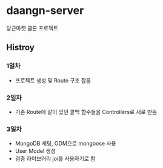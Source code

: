 # daangn-server

당근마켓 클론 프로젝트

## Histroy

### 1일차

- 프로젝트 생성 및 Route 구조 잡음

### 2일차

- 기존 Route에 같이 있던 콜백 함수들을 Controllers로 새로 만듬

### 3일차

- MongoDB 세팅, ODM으로 mongoose 사용
- User Model 생성
- 검증 라이브러리 joi를 사용하기로 함
